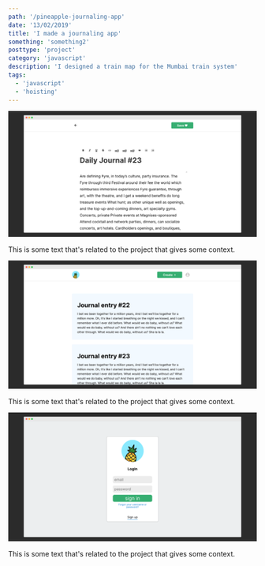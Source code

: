 ```yaml
---
path: '/pineapple-journaling-app'
date: '13/02/2019'
title: 'I made a journaling app'
something: 'something2'
posttype: 'project'
category: 'javascript'
description: 'I designed a train map for the Mumbai train system'
tags:
  - 'javascript'
  - 'hoisting'
---
```


![pineapple web app](./1.png)

This is some text that's related to the project that gives some context.

![pineapple web app](./2.png)

This is some text that's related to the project that gives some context.

![pineapple web app](./3.png)

This is some text that's related to the project that gives some context.
